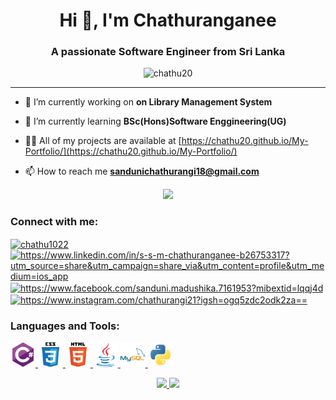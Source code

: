 <h1 align="center">Hi 👋, I'm Chathuranganee</h1>
<h3 align="center">A passionate Software Engineer from Sri Lanka</h3>

<p align="center"> <img src="https://komarev.com/ghpvc/?username=chathu20&label=Profile%20views&color=0e75b6&style=flat" alt="chathu20" /> </p>

----
- 🔭 I’m currently working on **on Library Management System**

- 🌱 I’m currently learning **BSc(Hons)Software Enggineering(UG)**

- 👨‍💻 All of my projects are available at [https://chathu20.github.io/My-Portfolio/](https://chathu20.github.io/My-Portfolio/)

- 📫 How to reach me **sandunichathurangi18@gmail.com**


<p align="center">
  <img height="180em" src="https://github-readme-streak-stats.herokuapp.com/?user=AdityaKanoi2001&theme=dark&hide_border=true"/>
</p>
<h3 align="left">Connect with me:</h3>
<p align="left">
<a href="https://twitter.com/chathu1022" target="blank"><img align="center" src="https://raw.githubusercontent.com/rahuldkjain/github-profile-readme-generator/master/src/images/icons/Social/twitter.svg" alt="chathu1022" height="30" width="40" /></a>
<a href="https://linkedin.com/in/https://www.linkedin.com/in/s-s-m-chathuranganee-b26753317?utm_source=share&utm_campaign=share_via&utm_content=profile&utm_medium=ios_app" target="blank"><img align="center" src="https://raw.githubusercontent.com/rahuldkjain/github-profile-readme-generator/master/src/images/icons/Social/linked-in-alt.svg" alt="https://www.linkedin.com/in/s-s-m-chathuranganee-b26753317?utm_source=share&utm_campaign=share_via&utm_content=profile&utm_medium=ios_app" height="30" width="40" /></a>
<a href="https://fb.com/https://www.facebook.com/sanduni.madushika.7161953?mibextid=lqqj4d" target="blank"><img align="center" src="https://raw.githubusercontent.com/rahuldkjain/github-profile-readme-generator/master/src/images/icons/Social/facebook.svg" alt="https://www.facebook.com/sanduni.madushika.7161953?mibextid=lqqj4d" height="30" width="40" /></a>
<a href="https://instagram.com/https://www.instagram.com/chathurangi21?igsh=ogq5zdc2odk2za==" target="blank"><img align="center" src="https://raw.githubusercontent.com/rahuldkjain/github-profile-readme-generator/master/src/images/icons/Social/instagram.svg" alt="https://www.instagram.com/chathurangi21?igsh=ogq5zdc2odk2za==" height="30" width="40" /></a>
</p>

<h3 align="left">Languages and Tools:</h3>
<p align="left"> <a href="https://www.w3schools.com/cs/" target="_blank" rel="noreferrer"> <img src="https://raw.githubusercontent.com/devicons/devicon/master/icons/csharp/csharp-original.svg" alt="csharp" width="40" height="40"/> </a> <a href="https://www.w3schools.com/css/" target="_blank" rel="noreferrer"> <img src="https://raw.githubusercontent.com/devicons/devicon/master/icons/css3/css3-original-wordmark.svg" alt="css3" width="40" height="40"/> </a> <a href="https://www.w3.org/html/" target="_blank" rel="noreferrer"> <img src="https://raw.githubusercontent.com/devicons/devicon/master/icons/html5/html5-original-wordmark.svg" alt="html5" width="40" height="40"/> </a> <a href="https://www.java.com" target="_blank" rel="noreferrer"> <img src="https://raw.githubusercontent.com/devicons/devicon/master/icons/java/java-original.svg" alt="java" width="40" height="40"/> </a> <a href="https://www.mysql.com/" target="_blank" rel="noreferrer"> <img src="https://raw.githubusercontent.com/devicons/devicon/master/icons/mysql/mysql-original-wordmark.svg" alt="mysql" width="40" height="40"/> </a> <a href="https://www.python.org" target="_blank" rel="noreferrer"> <img src="https://raw.githubusercontent.com/devicons/devicon/master/icons/python/python-original.svg" alt="python" width="40" height="40"/> </a> </p>
<p align="center">
  <a href="https://github.com/Chathu20">
    <img height="180em" src="https://github-readme-stats-eight-theta.vercel.app/api?username=Chathu20&show_icons=true&theme=algolia&include_all_commits=true&count_private=true"/>
  </a>
  <a href="https://github.com/Chathu20">
    <img height="180em" src="https://github-readme-stats-eight-theta.vercel.app/api/top-langs/?username=Chathu20&layout=compact&langs_count=8&theme=algolia"/>
  </a>
</p>

